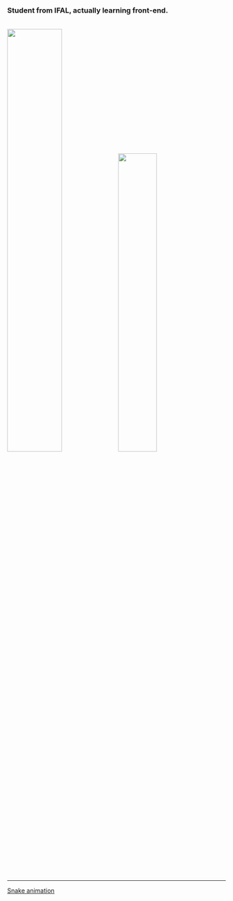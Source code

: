 ### Student from IFAL, actually learning front-end.

<br>
<img   width="50%" src="https://github-readme-stats.vercel.app/api?username=mikbhr&show_icons=true&theme=dark&include_all_commits=true&count_private=true&custom_title=Miquéias'  GitHub  Stats&">
<img   width= "42%" src="https://github-readme-stats.vercel.app/api/top-langs/?username=mikbhr&layout=compact&theme=dark&count_private=true&include_all_commits=true">

<br>

<hr>

[Snake animation](https://github.com/mikbhr/mikbhr/blob/output/github-contribution-grid-snake.svg)